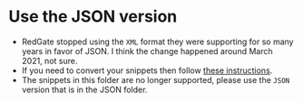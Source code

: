 # Use the JSON version

- RedGate stopped using the `XML` format they were supporting for so many years in favor of JSON. I think the change happened around March 2021, not sure.
- If you need to convert your snippets then follow [these instructions](https://forum.red-gate.com/discussion/87969/convert-old-style-sql-prompt-snippets-the-xml-version-to-the-new-json-format).
- The snippets in this folder are no longer supported, please use the `JSON` version that is in the JSON folder.
